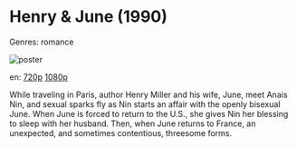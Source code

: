 # Henry &amp; June (1990)

Genres: romance

![poster](http://image.tmdb.org/t/p/w500/vh5vFqyj45wtyDPfq9INu1l3vF9.jpg)

en:
  [720p](magnet:?xt=urn:btih:2388416BF75BB2AE9633C1F77EAEEA7CC7155DAE&tr=udp://glotorrents.pw:6969/announce&tr=udp://tracker.opentrackr.org:1337/announce&tr=udp://torrent.gresille.org:80/announce&tr=udp://tracker.openbittorrent.com:80&tr=udp://tracker.coppersurfer.tk:6969&tr=udp://tracker.leechers-paradise.org:6969&tr=udp://p4p.arenabg.ch:1337&tr=udp://tracker.internetwarriors.net:1337)
  [1080p](magnet:?xt=urn:btih:910F87218D01CE6F67AE9936457FAE3C9CC29DD7&tr=udp://glotorrents.pw:6969/announce&tr=udp://tracker.opentrackr.org:1337/announce&tr=udp://torrent.gresille.org:80/announce&tr=udp://tracker.openbittorrent.com:80&tr=udp://tracker.coppersurfer.tk:6969&tr=udp://tracker.leechers-paradise.org:6969&tr=udp://p4p.arenabg.ch:1337&tr=udp://tracker.internetwarriors.net:1337)
  


While traveling in Paris, author Henry Miller and his wife, June, meet Anais Nin, and sexual sparks fly as Nin starts an affair with the openly bisexual June. When June is forced to return to the U.S., she gives Nin her blessing to sleep with her husband. Then, when June returns to France, an unexpected, and sometimes contentious, threesome forms.